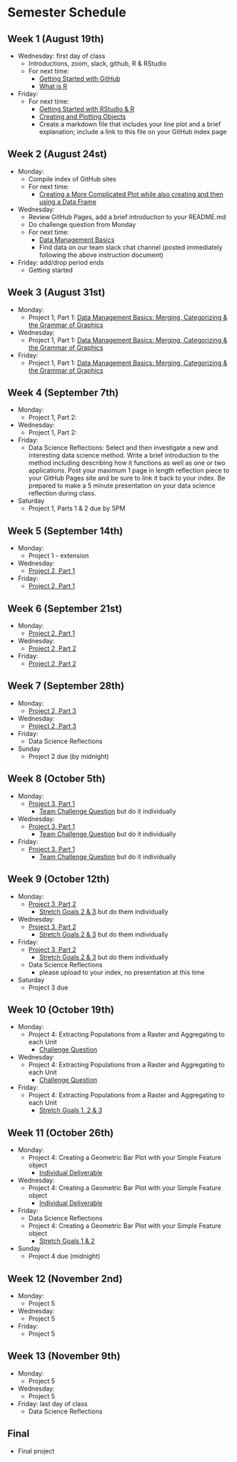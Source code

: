 # Semester Schedule

## Week 1 (August 19th)
- Wednesday: first day of class
	- Introductions, zoom, slack, github, R & RStudio
	- For next time:
		- [Getting Started with GitHub](https://tyler-frazier.github.io/dsbook/gitstart.html)
		- [What is R](https://tyler-frazier.github.io/dsbook/rstart.html#what-is-r)
- Friday:
	- For next time:
		- [Getting Started with RStudio & R](https://tyler-frazier.github.io/dsbook/rstart.html#getting-started-with-rstudio--r) 
		- [Creating and Plotting Objects](https://tyler-frazier.github.io/dsbook/rstart.html#creating-and-plotting-objects)
		- Create a markdown file that includes your line plot and a brief explanation; include a link to this file on your GitHub index page

## Week 2 (August 24st)
- Monday: 
	- Compile index of GitHub sites
	- For next time: 
		- [Creating a More Complicated Plot while also creating and then using a Data Frame](https://tyler-frazier.github.io/dsbook/rstart.html#creating-a-more-complicated-plot-while-also-creating-and-then-using-a-data-frame)
- Wednesday:
	- Review GitHub Pages, add a brief introduction to your README.md
	- Do challenge question from Monday
	- For next time:
		- [Data Management Basics](https://slack-files.com/TFB8EJWF3-F019JQ9AK1R-2213e6afb8)
		- Find data on our team slack chat channel (posted immediately following the above instruction document)
- Friday: add/drop period ends
	- Getting started

## Week 3 (August 31st)
- Monday:
	- Project 1, Part 1: [Data Management Basics: Merging, Categorizing & the Grammar of Graphics](https://slack-files.com/TFB8EJWF3-F019TFF70HZ-8663c8260b) 
- Wednesday:
	- Project 1, Part 1: [Data Management Basics: Merging, Categorizing & the Grammar of Graphics](https://slack-files.com/TFB8EJWF3-F019TFF70HZ-8663c8260b) 
- Friday:
	- Project 1, Part 1: [Data Management Basics: Merging, Categorizing & the Grammar of Graphics](https://slack-files.com/TFB8EJWF3-F019TFF70HZ-8663c8260b) 

## Week 4 (September 7th) 
- Monday:
	- Project 1, Part 2:
- Wednesday:
	- Project 1, Part 2:
- Friday: 
	- Data Science Reflections: Select and then investigate a new and interesting data science method.  Write a brief introduction  to the method including describing how it functions as well as one or two applications.  Post your maximum 1 page in length reflection piece to your GitHub Pages site and be sure to link it back to your index.  Be prepared to make a 5 minute presentation on your data science reflection during class.
- Saturday
	- Project 1, Parts 1 & 2 due by 5PM

## Week 5 (September 14th)
- Monday:
	- Project 1 - extension 
- Wednesday:
	- [Project 2, Part 1](https://slack-files.com/TFB8EJWF3-F01ATNXFC3V-040a6446c6)
- Friday: 
	- [Project 2, Part 1](https://slack-files.com/TFB8EJWF3-F01ATNXFC3V-040a6446c6)

## Week 6 (September 21st)
- Monday:
	- [Project 2, Part 1](https://slack-files.com/TFB8EJWF3-F01ATNXFC3V-040a6446c6) 
- Wednesday:
	- [Project 2, Part 2](https://slack-files.com/TFB8EJWF3-F01ATTF0E9M-30a8035e4d)
- Friday: 
	- [Project 2, Part 2](https://slack-files.com/TFB8EJWF3-F01ATTF0E9M-30a8035e4d)

## Week 7 (September 28th)
- Monday:
	- [Project 2, Part 3](https://slack-files.com/TFB8EJWF3-F01BV2RSYEM-bda7f362fc)
- Wednesday:
	- [Project 2, Part 3](https://slack-files.com/TFB8EJWF3-F01BV2RSYEM-bda7f362fc)
- Friday: 
	- Data Science Reflections
- Sunday
	- Project 2 due (by midnight)

## Week 8 (October 5th)
- Monday:
	- [Project 3, Part 1](https://tyler-frazier.github.io/dsbook/describe.html)
		- [Team Challenge Question](https://tyler-frazier.github.io/dsbook/describe.html#team-challenge-question) but do it individually
- Wednesday:
	- [Project 3, Part 1](https://tyler-frazier.github.io/dsbook/describe.html)
		- [Team Challenge Question](https://tyler-frazier.github.io/dsbook/describe.html#team-challenge-question) but do it individually
- Friday:
	- [Project 3, Part 1](https://tyler-frazier.github.io/dsbook/describe.html)
		- [Team Challenge Question](https://tyler-frazier.github.io/dsbook/describe.html#team-challenge-question) but do it individually 

## Week 9 (October 12th)
- Monday:
	- [Project 3, Part 2](https://tyler-frazier.github.io/dsbook/describe.html)
		- [Stretch Goals 2 & 3](https://tyler-frazier.github.io/dsbook/describe.html#individual-stretch-goal-2) but do them individually  
- Wednesday:
	- [Project 3, Part 2](https://tyler-frazier.github.io/dsbook/describe.html)
		- [Stretch Goals 2 & 3](https://tyler-frazier.github.io/dsbook/describe.html#individual-stretch-goal-2) but do them individually  
- Friday:
	- [Project 3, Part 2](https://tyler-frazier.github.io/dsbook/describe.html)
		- [Stretch Goals 2 & 3](https://tyler-frazier.github.io/dsbook/describe.html#individual-stretch-goal-2) but do them individually
	- Data Science Reflections
		- please upload to your index, no presentation at this time 
- Saturday
	- Project 3 due 

## Week 10 (October 19th)
- Monday:
	- Project 4: Extracting Populations from a Raster and Aggregating to each Unit
		- [Challenge Question](https://tyler-frazier.github.io/dsbook/describe.html#extracting-populations-from-a-raster-and-aggregating-to-each-unit)
- Wednesday:
	- Project 4: Extracting Populations from a Raster and Aggregating to each Unit
		- [Challenge Question](https://tyler-frazier.github.io/dsbook/describe.html#extracting-populations-from-a-raster-and-aggregating-to-each-unit)
- Friday: 
	- Project 4: Extracting Populations from a Raster and Aggregating to each Unit
		- [Stretch Goals 1, 2 & 3](https://tyler-frazier.github.io/dsbook/describe.html#extracting-populations-from-a-raster-and-aggregating-to-each-unit)  

## Week 11 (October 26th)
- Monday:
	- Project 4: Creating a Geometric Bar Plot with your Simple Feature object
		- [Individual Deliverable](https://tyler-frazier.github.io/dsbook/describe.html#creating-a-geometric-bar-plot-with-your-simple-feature-object)
- Wednesday:
	- Project 4: Creating a Geometric Bar Plot with your Simple Feature object
		- [Individual Deliverable](https://tyler-frazier.github.io/dsbook/describe.html#creating-a-geometric-bar-plot-with-your-simple-feature-object) 
- Friday: 
	- Data Science Reflections
	- Project 4: Creating a Geometric Bar Plot with your Simple Feature object
		- [Stretch Goals 1 & 2](https://tyler-frazier.github.io/dsbook/describe.html#creating-a-geometric-bar-plot-with-your-simple-feature-object)
- Sunday
	- Project 4 due (midnight)

## Week 12 (November 2nd)
- Monday:
	- Project 5 
- Wednesday:
	- Project 5 
- Friday: 
	- Project 5

## Week 13 (November 9th)
- Monday: 
	- Project 5
- Wednesday: 
	- Project 5
- Friday: last day of class
	- Data Science Reflections 
	
## Final
- Final project 





